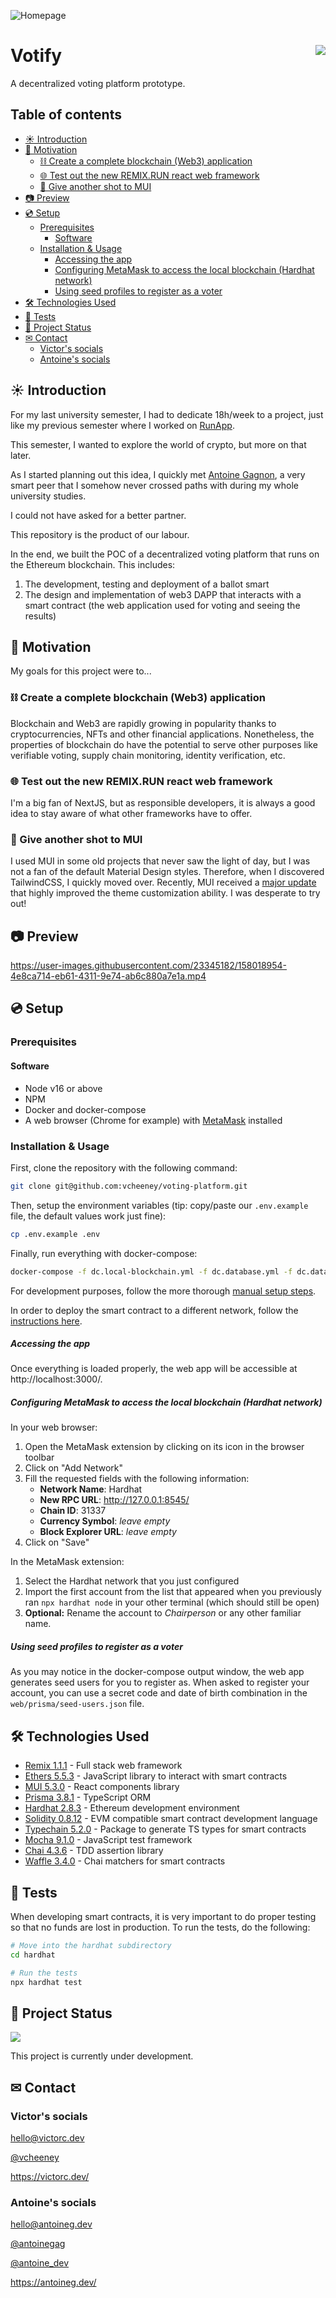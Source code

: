 ![Homepage](misc/preview.png)

# Votify <a href="#-project-status"><img src="https://img.shields.io/badge/Status-Active-blue?style=for-the-badge" align="right"></a>

A decentralized voting platform prototype.

## Table of contents <!-- omit in toc -->

- [☀ Introduction](#-introduction)
- [🎯 Motivation](#-motivation)
  - [⛓ Create a complete blockchain (Web3) application](#-create-a-complete-blockchain-web3-application)
  - [🌐 Test out the new REMIX.RUN react web framework](#-test-out-the-new-remixrun-react-web-framework)
  - [🎨 Give another shot to MUI](#-give-another-shot-to-mui)
- [📷 Preview](#-preview)
- [💿 Setup](#-setup)
  - [Prerequisites](#prerequisites)
    - [Software](#software)
  - [Installation & Usage](#installation--usage)
      - [Accessing the app](#accessing-the-app)
      - [Configuring MetaMask to access the local blockchain (Hardhat network)](#configuring-metamask-to-access-the-local-blockchain-hardhat-network)
      - [Using seed profiles to register as a voter](#using-seed-profiles-to-register-as-a-voter)
- [🛠 Technologies Used](#-technologies-used)
- [🧪 Tests](#-tests)
- [🚦 Project Status](#-project-status)
- [✉ Contact](#-contact)
  - [Victor's socials](#victors-socials)
  - [Antoine's socials](#antoines-socials)

## ☀ Introduction

For my last university semester, I had to dedicate 18h/week to a project, just like my previous semester where I worked on [RunApp](https://github.com/vcheeney/RunApp).

This semester, I wanted to explore the world of crypto, but more on that later.

As I started planning out this idea, I quickly met [Antoine Gagnon](https://antoineg.dev/), a very smart peer that I somehow never crossed paths with during my whole university studies.

I could not have asked for a better partner.

This repository is the product of our labour.

In the end, we built the POC of a decentralized voting platform that runs on the Ethereum blockchain. This includes:

1. The development, testing and deployment of a ballot smart
2. The design and implementation of web3 DAPP that interacts with a smart contract (the web application used for voting and seeing the results)

## 🎯 Motivation

My goals for this project were to...

### ⛓ Create a complete blockchain (Web3) application

Blockchain and Web3 are rapidly growing in popularity thanks to cryptocurrencies, NFTs and other financial applications. Nonetheless, the properties of blockchain do have the potential to serve other purposes like verifiable voting, supply chain monitoring, identity verification, etc.

### 🌐 Test out the new REMIX.RUN react web framework

I'm a big fan of NextJS, but as responsible developers, it is always a good idea to stay aware of what other frameworks have to offer.

### 🎨 Give another shot to MUI

I used MUI in some old projects that never saw the light of day, but I was not a fan of the default Material Design styles. Therefore, when I discovered TailwindCSS, I quickly moved over. Recently, MUI received a [major update](https://mui.com/blog/material-ui-is-now-mui/) that highly improved the theme customization ability. I was desperate to try out!

## 📷 Preview

https://user-images.githubusercontent.com/23345182/158018954-4e8ca714-eb61-4311-9e74-ab6c880a7e1a.mp4

## 💿 Setup

### Prerequisites

#### Software

- Node v16 or above
- NPM
- Docker and docker-compose
- A web browser (Chrome for example) with [MetaMask](https://metamask.io/) installed

### Installation & Usage

First, clone the repository with the following command:

```sh
git clone git@github.com:vcheeney/voting-platform.git
```

Then, setup the environment variables (tip: copy/paste our `.env.example` file, the default values work just fine):

```sh
cp .env.example .env
```

Finally, run everything with docker-compose:

```sh
docker-compose -f dc.local-blockchain.yml -f dc.database.yml -f dc.database.prod.yml -f dc.web.yml up
```

For development purposes, follow the more thorough [manual setup steps](SETUP.md).

In order to deploy the smart contract to a different network, follow the [instructions here](NETWORKS.md).

##### Accessing the app

Once everything is loaded properly, the web app will be accessible at http://localhost:3000/.

##### Configuring MetaMask to access the local blockchain (Hardhat network)

In your web browser:

1. Open the MetaMask extension by clicking on its icon in the browser toolbar
2. Click on "Add Network"
3. Fill the requested fields with the following information:
   - **Network Name**: Hardhat
   - **New RPC URL**: http://127.0.0.1:8545/
   - **Chain ID**: 31337
   - **Currency Symbol**: _leave empty_
   - **Block Explorer URL**: _leave empty_
4. Click on "Save"

In the MetaMask extension:

1. Select the Hardhat network that you just configured
2. Import the first account from the list that appeared when you previously ran `npx hardhat node` in your other terminal (which should still be open)
3. **Optional:** Rename the account to _Chairperson_ or any other familiar name.

##### Using seed profiles to register as a voter

As you may notice in the docker-compose output window, the web app generates seed users for you to register as. When asked to register your account, you can use a secret code and date of birth combination in the `web/prisma/seed-users.json` file.

## 🛠 Technologies Used

- [Remix 1.1.1](https://remix.run/) - Full stack web framework
- [Ethers 5.5.3](https://docs.ethers.io/v5/) - JavaScript library to interact with smart contracts
- [MUI 5.3.0](https://mui.com/) - React components library
- [Prisma 3.8.1](docs_url) - TypeScript ORM
- [Hardhat 2.8.3](https://hardhat.org/) - Ethereum development environment
- [Solidity 0.8.12](https://docs.soliditylang.org/en/v0.8.12/) - EVM compatible smart contract development language
- [Typechain 5.2.0](https://github.com/dethcrypto/TypeChain) - Package to generate TS types for smart contracts
- [Mocha 9.1.0](https://mochajs.org/) - JavaScript test framework
- [Chai 4.3.6](https://www.chaijs.com/) - TDD assertion library
- [Waffle 3.4.0](https://getwaffle.io/) - Chai matchers for smart contracts

## 🧪 Tests

When developing smart contracts, it is very important to do proper testing so that no funds are lost in production. To run the tests, do the following:

```bash
# Move into the hardhat subdirectory
cd hardhat

# Run the tests
npx hardhat test
```

## 🚦 Project Status

<img src="https://img.shields.io/badge/-Active-blue?style=for-the-badge"/>

This project is currently under development.

## ✉ Contact

### Victor's socials

[hello@victorc.dev](mailto:hello@victorc.dev)

[@vcheeney](https://github.com/vcheeney)

https://victorc.dev/

### Antoine's socials

[hello@antoineg.dev](mailto:hello@antoineg.dev)

[@antoinegag](https://github.com/antoinegag)

[@antoine_dev](https://twitter.com/antoineg_dev)

https://antoineg.dev/
